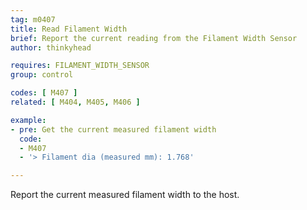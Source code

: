 ```yaml
---
tag: m0407
title: Read Filament Width
brief: Report the current reading from the Filament Width Sensor
author: thinkyhead

requires: FILAMENT_WIDTH_SENSOR
group: control

codes: [ M407 ]
related: [ M404, M405, M406 ]

example:
- pre: Get the current measured filament width
  code:
  - M407
  - '> Filament dia (measured mm): 1.768'

---
```


Report the current measured filament width to the host.
